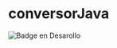 # conversorJava

![Badge en Desarollo]([https://img.shields.io/badge/STATUS-EN%20DESAROLLO-green](https://img.shields.io/badge/STATUS-JAVA%20100%25-brightgreen)) 
